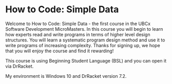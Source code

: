 # How to Code: Simple Data

Welcome to How to Code: Simple Data - the first course in the UBCx Software Development MicroMasters. In this course you will begin to learn how experts read and write programs in terms of higher level design structures. You will learn a systematic program design method and use it to write programs of increasing complexity. Thanks for signing up, we hope that you will enjoy the course and find it rewarding!

This course is using Beginning Student Language (BSL) and you can open it via DrRacket.

My environment is Windows 10 and DrRacket version 7.2.
